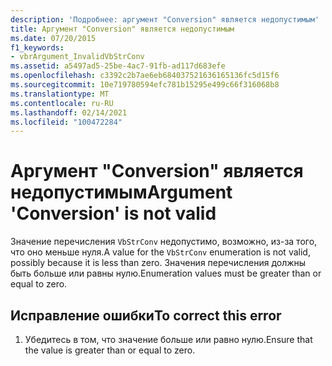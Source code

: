 ```yaml
---
description: 'Подробнее: аргумент "Conversion" является недопустимым'
title: Аргумент "Conversion" является недопустимым
ms.date: 07/20/2015
f1_keywords:
- vbrArgument_InvalidVbStrConv
ms.assetid: a5497ad5-25be-4ac7-91fb-ad117d683efe
ms.openlocfilehash: c3392c2b7ae6eb684037521636165136fc5d15f6
ms.sourcegitcommit: 10e719780594efc781b15295e499c66f316068b8
ms.translationtype: MT
ms.contentlocale: ru-RU
ms.lasthandoff: 02/14/2021
ms.locfileid: "100472284"
---
```

# <a name="argument-conversion-is-not-valid"></a><span data-ttu-id="db1dd-103">Аргумент "Conversion" является недопустимым</span><span class="sxs-lookup"><span data-stu-id="db1dd-103">Argument 'Conversion' is not valid</span></span>

<span data-ttu-id="db1dd-104">Значение перечисления `VbStrConv` недопустимо, возможно, из-за того, что оно меньше нуля.</span><span class="sxs-lookup"><span data-stu-id="db1dd-104">A value for the `VbStrConv` enumeration is not valid, possibly because it is less than zero.</span></span> <span data-ttu-id="db1dd-105">Значения перечисления должны быть больше или равны нулю.</span><span class="sxs-lookup"><span data-stu-id="db1dd-105">Enumeration values must be greater than or equal to zero.</span></span>  
  
## <a name="to-correct-this-error"></a><span data-ttu-id="db1dd-106">Исправление ошибки</span><span class="sxs-lookup"><span data-stu-id="db1dd-106">To correct this error</span></span>  
  
1. <span data-ttu-id="db1dd-107">Убедитесь в том, что значение больше или равно нулю.</span><span class="sxs-lookup"><span data-stu-id="db1dd-107">Ensure that the value is greater than or equal to zero.</span></span>
